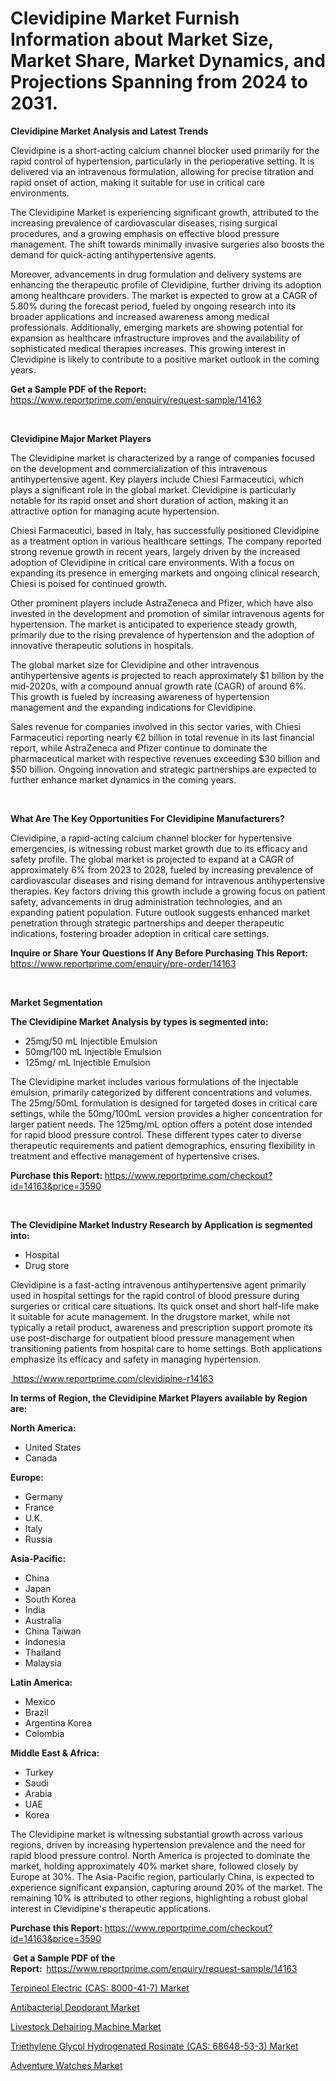 <p><h1>Clevidipine Market Furnish Information about Market Size, Market Share, Market Dynamics, and Projections Spanning from 2024 to 2031.</h1></p><p><strong>Clevidipine Market Analysis and Latest Trends</strong></p>
<p><p>Clevidipine is a short-acting calcium channel blocker used primarily for the rapid control of hypertension, particularly in the perioperative setting. It is delivered via an intravenous formulation, allowing for precise titration and rapid onset of action, making it suitable for use in critical care environments.</p><p>The Clevidipine Market is experiencing significant growth, attributed to the increasing prevalence of cardiovascular diseases, rising surgical procedures, and a growing emphasis on effective blood pressure management. The shift towards minimally invasive surgeries also boosts the demand for quick-acting antihypertensive agents.</p><p>Moreover, advancements in drug formulation and delivery systems are enhancing the therapeutic profile of Clevidipine, further driving its adoption among healthcare providers. The market is expected to grow at a CAGR of 5.80% during the forecast period, fueled by ongoing research into its broader applications and increased awareness among medical professionals. Additionally, emerging markets are showing potential for expansion as healthcare infrastructure improves and the availability of sophisticated medical therapies increases. This growing interest in Clevidipine is likely to contribute to a positive market outlook in the coming years.</p></p>
<p><strong>Get a Sample PDF of the Report:&nbsp;</strong> <a href="https://www.reportprime.com/enquiry/request-sample/14163">https://www.reportprime.com/enquiry/request-sample/14163</a></p>
<p>&nbsp;</p>
<p><strong>Clevidipine Major Market Players</strong></p>
<p><p>The Clevidipine market is characterized by a range of companies focused on the development and commercialization of this intravenous antihypertensive agent. Key players include Chiesi Farmaceutici, which plays a significant role in the global market. Clevidipine is particularly notable for its rapid onset and short duration of action, making it an attractive option for managing acute hypertension.</p><p>Chiesi Farmaceutici, based in Italy, has successfully positioned Clevidipine as a treatment option in various healthcare settings. The company reported strong revenue growth in recent years, largely driven by the increased adoption of Clevidipine in critical care environments. With a focus on expanding its presence in emerging markets and ongoing clinical research, Chiesi is poised for continued growth.</p><p>Other prominent players include AstraZeneca and Pfizer, which have also invested in the development and promotion of similar intravenous agents for hypertension. The market is anticipated to experience steady growth, primarily due to the rising prevalence of hypertension and the adoption of innovative therapeutic solutions in hospitals.</p><p>The global market size for Clevidipine and other intravenous antihypertensive agents is projected to reach approximately $1 billion by the mid-2020s, with a compound annual growth rate (CAGR) of around 6%. This growth is fueled by increasing awareness of hypertension management and the expanding indications for Clevidipine.</p><p>Sales revenue for companies involved in this sector varies, with Chiesi Farmaceutici reporting nearly €2 billion in total revenue in its last financial report, while AstraZeneca and Pfizer continue to dominate the pharmaceutical market with respective revenues exceeding $30 billion and $50 billion. Ongoing innovation and strategic partnerships are expected to further enhance market dynamics in the coming years.</p></p>
<p>&nbsp;</p>
<p><strong>What Are The Key Opportunities For Clevidipine Manufacturers?</strong></p>
<p><p>Clevidipine, a rapid-acting calcium channel blocker for hypertensive emergencies, is witnessing robust market growth due to its efficacy and safety profile. The global market is projected to expand at a CAGR of approximately 6% from 2023 to 2028, fueled by increasing prevalence of cardiovascular diseases and rising demand for intravenous antihypertensive therapies. Key factors driving this growth include a growing focus on patient safety, advancements in drug administration technologies, and an expanding patient population. Future outlook suggests enhanced market penetration through strategic partnerships and deeper therapeutic indications, fostering broader adoption in critical care settings.</p></p>
<p><strong>Inquire or Share Your Questions If Any Before Purchasing This Report:</strong> <a href="https://www.reportprime.com/enquiry/pre-order/14163">https://www.reportprime.com/enquiry/pre-order/14163</a></p>
<p>&nbsp;</p>
<p><strong>Market Segmentation</strong></p>
<p><strong>The Clevidipine Market Analysis by types is segmented into:</strong></p>
<p><ul><li>25mg/50 mL Injectible Emulsion</li><li>50mg/100 mL Injectible Emulsion</li><li>125mg/ mL Injectible Emulsion</li></ul></p>
<p><p>The Clevidipine market includes various formulations of the injectable emulsion, primarily categorized by different concentrations and volumes. The 25mg/50mL formulation is designed for targeted doses in critical care settings, while the 50mg/100mL version provides a higher concentration for larger patient needs. The 125mg/mL option offers a potent dose intended for rapid blood pressure control. These different types cater to diverse therapeutic requirements and patient demographics, ensuring flexibility in treatment and effective management of hypertensive crises.</p></p>
<p><strong>Purchase this Report:&nbsp;</strong><a href="https://www.reportprime.com/checkout?id=14163&price=3590">https://www.reportprime.com/checkout?id=14163&price=3590</a></p>
<p>&nbsp;</p>
<p><strong>The Clevidipine Market Industry Research by Application is segmented into:</strong></p>
<p><ul><li>Hospital</li><li>Drug store</li></ul></p>
<p><p>Clevidipine is a fast-acting intravenous antihypertensive agent primarily used in hospital settings for the rapid control of blood pressure during surgeries or critical care situations. Its quick onset and short half-life make it suitable for acute management. In the drugstore market, while not typically a retail product, awareness and prescription support promote its use post-discharge for outpatient blood pressure management when transitioning patients from hospital care to home settings. Both applications emphasize its efficacy and safety in managing hypertension.</p></p>
<p><a href="https://www.reportprime.com/clevidipine-r14163">&nbsp;https://www.reportprime.com/clevidipine-r14163</a></p>
<p><strong>In terms of Region, the Clevidipine Market Players available by Region are:</strong></p>
<p>
    <p> <strong> North America: </strong>
        <ul>
            <li>United States</li>
            <li>Canada</li>
        </ul>
        </p> 
    <p> <strong> Europe: </strong>
        <ul>
            <li>Germany</li>
            <li>France</li>
            <li>U.K.</li>
            <li>Italy</li>
            <li>Russia</li>
        </ul>
        </p> 
    <p> <strong> Asia-Pacific: </strong>
        <ul>
            <li>China</li>
            <li>Japan</li>
            <li>South Korea</li>
            <li>India</li>
            <li>Australia</li>
            <li>China Taiwan</li>
            <li>Indonesia</li>
            <li>Thailand</li>
            <li>Malaysia</li>
        </ul>
        </p> 
    <p> <strong> Latin America: </strong>
        <ul>
            <li>Mexico</li>
            <li>Brazil</li>
            <li>Argentina Korea</li>
            <li>Colombia</li>
        </ul>
        </p> 
    <p> <strong> Middle East & Africa: </strong>
        <ul>
            <li>Turkey</li>
            <li>Saudi</li>
            <li>Arabia</li>
            <li>UAE</li>
            <li>Korea</li>
        </ul>
    </p>
    </p>
<p><p>The Clevidipine market is witnessing substantial growth across various regions, driven by increasing hypertension prevalence and the need for rapid blood pressure control. North America is projected to dominate the market, holding approximately 40% market share, followed closely by Europe at 30%. The Asia-Pacific region, particularly China, is expected to experience significant expansion, capturing around 20% of the market. The remaining 10% is attributed to other regions, highlighting a robust global interest in Clevidipine's therapeutic applications.</p></p>
<p><strong>Purchase this Report: </strong><a href="https://www.reportprime.com/checkout?id=14163&price=3590">https://www.reportprime.com/checkout?id=14163&price=3590</a></p>
<p>&nbsp;<strong>Get a Sample PDF of the Report:&nbsp;&nbsp;</strong><a href="https://www.reportprime.com/enquiry/request-sample/14163">https://www.reportprime.com/enquiry/request-sample/14163</a></p>
<p><strong></strong></p>
<p><p><a href="https://issuu.com/reportprime-2/docs/terpineol-electric-cas-8000-41-7-ma_baeac4aaf96ebd">Terpineol Electric (CAS: 8000-41-7) Market</a></p><p><a href="https://www.linkedin.com/pulse/antibacterial-deodorant-market-global-regional-analysis-vakfe?trackingId=qL%2F0h55TSxS3FWyCdSI6Pg%3D%3D">Antibacterial Deodorant Market</a></p><p><a href="https://medium.com/@thaddeulentine3434/the-market-for-livestock-dehairing-machine-market-is-examined-in-this-report-along-with-the-24068af62833">Livestock Dehairing Machine Market</a></p><p><a href="https://issuu.com/reportprime-2/docs/triethylene-glycol-hydrogenated-ros_9931b038aa9653">Triethylene Glycol Hydrogenated Rosinate (CAS: 68648-53-3) Market</a></p><p><a href="https://www.linkedin.com/pulse/insights-adventure-watches-industry-market-financial-fx1he?trackingId=%2BkxKdpqaTs6oUkvEuaKEEg%3D%3D">Adventure Watches Market</a></p></p>